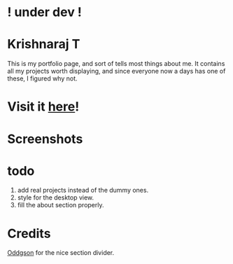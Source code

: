 # ! under dev !

# Krishnaraj T

This is my portfolio page, and sort of tells most things about me. It contains all my projects worth displaying, and since everyone now a days has one of these, I figured why not.

# Visit it [here](https://krishnaraj.surge.sh)!

# Screenshots

# todo

1. add real projects instead of the dummy ones.
2. style for the desktop view.
3. fill the about section properly.

# Credits

[Oddgson](https://codepen.io/Oddgson/pen/VPrYbv) for the nice section divider.
